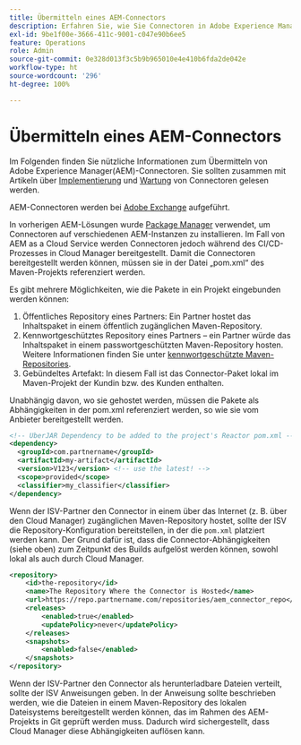 ```yaml
---
title: Übermitteln eines AEM-Connectors
description: Erfahren Sie, wie Sie Connectoren in Adobe Experience Manager (AEM) as a Cloud Service richtig referenzieren und bereitstellen.
exl-id: 9be1f00e-3666-411c-9001-c047e90b6ee5
feature: Operations
role: Admin
source-git-commit: 0e328d013f3c5b9b965010e4e410b6fda2de042e
workflow-type: ht
source-wordcount: '296'
ht-degree: 100%

---
```


# Übermitteln eines AEM-Connectors

Im Folgenden finden Sie nützliche Informationen zum Übermitteln von Adobe Experience Manager(AEM)-Connectoren. Sie sollten zusammen mit Artikeln über [Implementierung](implement.md) und [Wartung](maintain.md) von Connectoren gelesen werden.

AEM-Connectoren werden bei [Adobe Exchange](https://partners.adobe.com/technologyprogram/experiencecloud.html) aufgeführt.

In vorherigen AEM-Lösungen wurde [Package Manager](/help/implementing/developing/tools/package-manager.md) verwendet, um Connectoren auf verschiedenen AEM-Instanzen zu installieren. Im Fall von AEM as a Cloud Service werden Connectoren jedoch während des CI/CD-Prozesses in Cloud Manager bereitgestellt. Damit die Connectoren bereitgestellt werden können, müssen sie in der Datei „pom.xml“ des Maven-Projekts referenziert werden.

Es gibt mehrere Möglichkeiten, wie die Pakete in ein Projekt eingebunden werden können:

1. Öffentliches Repository eines Partners: Ein Partner hostet das Inhaltspaket in einem öffentlich zugänglichen Maven-Repository.
1. Kennwortgeschütztes Repository eines Partners – ein Partner würde das Inhaltspaket in einem passwortgeschützten Maven-Repository hosten. Weitere Informationen finden Sie unter [kennwortgeschützte Maven-Repositories](https://experienceleague.adobe.com/docs/experience-manager-cloud-service/content/implementing/using-cloud-manager/create-application-project/setting-up-project.html?lang=de#password-protected-maven-repositories).
1. Gebündeltes Artefakt: In diesem Fall ist das Connector-Paket lokal im Maven-Projekt der Kundin bzw. des Kunden enthalten.

Unabhängig davon, wo sie gehostet werden, müssen die Pakete als Abhängigkeiten in der pom.xml referenziert werden, so wie sie vom Anbieter bereitgestellt werden.

```xml
<!-- UberJAR Dependency to be added to the project's Reactor pom.xml -->
<dependency>
  <groupId>com.partnername</groupId>
  <artifactId>my-artifact</artifactId>
  <version>V123</version> <!-- use the latest! -->
  <scope>provided</scope>
  <classifier>my_classifier</classifier>
</dependency>
```

Wenn der ISV-Partner den Connector in einem über das Internet (z. B. über den Cloud Manager) zugänglichen Maven-Repository hostet, sollte der ISV die Repository-Konfiguration bereitstellen, in der die `pom.xml` platziert werden kann. Der Grund dafür ist, dass die Connector-Abhängigkeiten (siehe oben) zum Zeitpunkt des Builds aufgelöst werden können, sowohl lokal als auch durch Cloud Manager.

```xml
<repository>
    <id>the-repository</id>
    <name>The Repository Where the Connector is Hosted</name>
    <url>https://repo.partnername.com/repositories/aem_connector_repo</url>
    <releases>
        <enabled>true</enabled>
        <updatePolicy>never</updatePolicy>
    </releases>
    <snapshots>
        <enabled>false</enabled>
    </snapshots>
</repository>
```

Wenn der ISV-Partner den Connector als herunterladbare Dateien verteilt, sollte der ISV Anweisungen geben. In der Anweisung sollte beschrieben werden, wie die Dateien in einem Maven-Repository des lokalen Dateisystems bereitgestellt werden können, das im Rahmen des AEM-Projekts in Git geprüft werden muss. Dadurch wird sichergestellt, dass Cloud Manager diese Abhängigkeiten auflösen kann.
